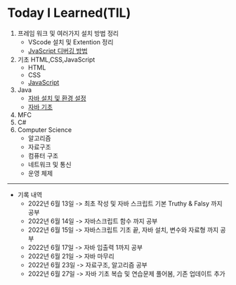 # Today I Learned(TIL)
1. 프레임 워크 및 여러가지 설치 방법 정리
    * VScode 설치 및 Extention 정리
    * [JvaScript 디버깅 방법](./VSCode/JavaScrptDebuggin.md)
2. 기초 HTML,CSS,JavaScript
    * HTML
    * CSS
    * [JavaScript](./%EA%B8%B0%EC%B4%88%20HTML%2CCSS%2CJavaScript/JavaScript/JavaScript.md)
3. Java
    * [자바 설치 및 환경 설정](./Java/JavaSetting.md)
    * [자바 기초](./Java/Java.md)
4. MFC
5. C#
6. Computer Science
    * 알고리즘
    * 자료구조
    * 컴퓨터 구조
    * 네트워크 및 통신
    * 운영 체제

***
* 기록 내역 
    - 2022년 6월 13일 ->  최초 작성 및 자바 스크립트 기본 Truthy & Falsy 까지 공부
    - 2022년 6월 14일 ->  자바스크립트 함수 까지 공부
    - 2022년 6월 15일 ->  자바스크립트 기초 끝, 자바 설치, 변수와 자료형 까지 공부
    - 2022년 6월 17일 -> 자바 입출력 1까지 공부
    - 2022년 6월 21일 -> 자바 마무리
    - 2022년 6월 23일 -> 자료구조, 알고리즘 공부
    - 2022년 6월 27일 -> 자바 기초 복습 및 연습문제 풀어봄, 기존 업데이트 추가


